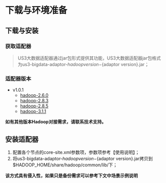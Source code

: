 # 下载与环境准备

## 下载与安装

### 获取适配器

> US3大数据适配器通过jar包形式提供其功能，US3大数据适配器jar包格式为us3-bigdata-adaptor-${hadoop version}-${adaptor version}.jar；

### 适配器版本

- v1.0.1
  - [hadoop-2.6.0](http://us3-release.cn-bj.ufileos.com/us3-bigdata/adaptor/v1.0.1/us3-bigdata-adaptor-2.6.0-1.0.1.jar)
  - [hadoop-2.8.3](http://us3-release.cn-bj.ufileos.com/us3-bigdata/adaptor/v1.0.1/us3-bigdata-adaptor-2.8.3-1.0.1.jar)
  - [hadoop-2.8.5](http://us3-release.cn-bj.ufileos.com/us3-bigdata/adaptor/v1.0.1/us3-bigdata-adaptor-2.8.5-1.0.1.jar)
  - [hadoop-3.1.1](http://us3-release.cn-bj.ufileos.com/us3-bigdata/adaptor/v1.0.1/us3-bigdata-adaptor-3.1.1-1.0.1.jar)

**如有其他版本Hadoop对接需求，请联系技术支持。**

## 安装适配器

1. 配置各个节点的core-site.xml参数项，参数项参考【使用说明】；
2. 将us3-bigdata-adaptor-${hadoop version}-${adaptor version}.jar拷贝到$HADOOP_HOME/share/hadoop/common/lib/下；

**该方式具有侵入性，如果只是备份需求可以参考下文中场景示例说明**